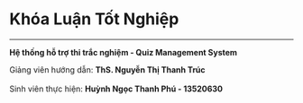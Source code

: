 # Khóa Luận Tốt Nghiệp
<hr>
<p style="font-weight: bold">Hệ thống hỗ trợ thi trắc nghiệm - Quiz Management System</p>
Giảng viên hướng dẫn: <span style="font-weight: bold">ThS. Nguyễn Thị Thanh Trúc</span><br><br>
Sinh viên thực hiện: <span style="font-weight: bold">Huỳnh Ngọc Thanh Phú - 13520630</span>
